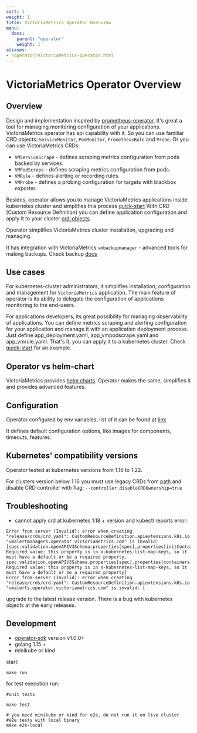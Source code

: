 ```yaml
---
sort: 1
weight: 1
title: VictoriaMetrics Operator Overview
menu:
  docs:
    parent: "operator"
    weight: 1
aliases:
- /operator/VictoriaMetrics-Operator.html
---
```


# VictoriaMetrics Operator Overview

## Overview

Design and implementation inspired by [prometheus-operator](https://github.com/prometheus-operator/prometheus-operator). It's great a tool for managing monitoring configuration of your applications. VictoriaMetrics operator has api capability with it.
So you can use familiar CRD objects: `ServiceMonitor`, `PodMonitor`, `PrometheusRule` and `Probe`. Or you can use VictoriaMetrics CRDs:
- `VMServiceScrape` - defines scraping metrics configuration from pods backed by services.
- `VMPodScrape` - defines scraping metrics configuration from pods.
- `VMRule` - defines alerting or recording rules.
- `VMProbe` - defines a probing configuration for targets with blackbox exporter.

Besides, operator allows you to manage VictoriaMetrics applications inside kubernetes cluster and simplifies this process [quick-start](https://docs.victoriametrics.com/operator/quick-start.html) 
With CRD (Custom Resource Definition) you can define application configuration and apply it to your cluster [crd-objects](https://docs.victoriametrics.com/operator/api.html). 

Operator simplifies VictoriaMetrics cluster installation, upgrading and managing.
 
It has integration with VictoriaMetrics `vmbackupmanager` - advanced tools for making backups. Check backup [docs](https://docs.victoriametrics.com/operator/backups.html)

## Use cases

For kubernetes-cluster administrators, it simplifies installation, configuration and management for `VictoriaMetrics` application. The main feature of operator is its ability to delegate the configuration of applications monitoring to the end-users.
 
For applications developers, its great possibility for managing observability of applications. You can define metrics scraping and alerting configuration for your application and manage it with an application deployment process. Just define app_deployment.yaml, app_vmpodscrape.yaml and app_vmrule.yaml. That's it, you can apply it to a kubernetes cluster. Check [quick-start](/operator/quick-start.html) for an example.

## Operator vs helm-chart

VictoriaMetrics provides [helm charts](https://github.com/VictoriaMetrics/helm-charts). Operator makes the same, simplifies it and provides advanced features.


## Configuration

Operator configured by env variables, list of it can be found at [link](https://docs.victoriametrics.com/operator/vars.html)

It defines default configuration options, like images for components, timeouts, features.


## Kubernetes' compatibility versions

Operator tested at kubernetes versions from 1.16 to 1.22.

For clusters version below 1.16 you must use legacy CRDs from [path](https://github.com/VictoriaMetrics/operator/tree/master/config/crd/legacy) 
and disable CRD controller with flag: `--controller.disableCRDOwnership=true`

## Troubleshooting

- cannot apply crd at kubernetes 1.18 + version and kubectl reports error:
```console
Error from server (Invalid): error when creating "release/crds/crd.yaml": CustomResourceDefinition.apiextensions.k8s.io "vmalertmanagers.operator.victoriametrics.com" is invalid: [spec.validation.openAPIV3Schema.properties[spec].properties[initContainers].items.properties[ports].items.properties[protocol].default: Required value: this property is in x-kubernetes-list-map-keys, so it must have a default or be a required property, spec.validation.openAPIV3Schema.properties[spec].properties[containers].items.properties[ports].items.properties[protocol].default: Required value: this property is in x-kubernetes-list-map-keys, so it must have a default or be a required property]
Error from server (Invalid): error when creating "release/crds/crd.yaml": CustomResourceDefinition.apiextensions.k8s.io "vmalerts.operator.victoriametrics.com" is invalid: [
```
  upgrade to the latest release version. There is a bug with kubernetes objects at the early releases.


## Development

- [operator-sdk](https://github.com/operator-framework/operator-sdk) version v1.0.0+  
- golang 1.15 +
- minikube or kind

start:
```console
make run
```

for test execution run:
```console
#unit tests

make test 

# you need minikube or kind for e2e, do not run it on live cluster
#e2e tests with local binary
make e2e-local
```
